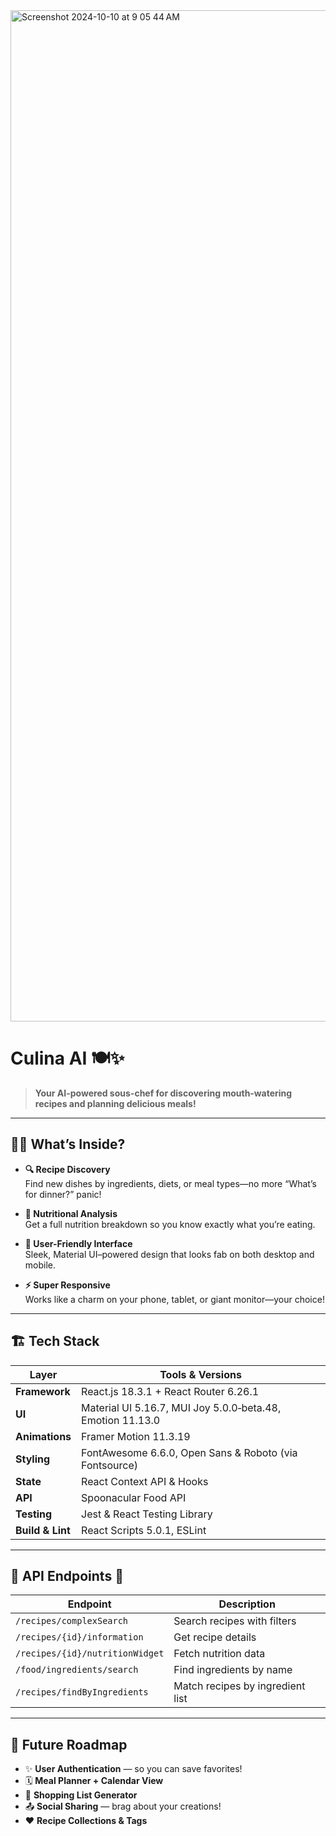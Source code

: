 <img width="1618" alt="Screenshot 2024-10-10 at 9 05 44 AM" src="https://github.com/user-attachments/assets/78e2d6d8-136a-4f78-8bfa-93bee4c45baf" />

# Culina AI 🍽️✨

> **Your AI-powered sous-chef for discovering mouth‑watering recipes and planning delicious meals!**

---

## 🐱‍🍳 What’s Inside?

- **🔍 Recipe Discovery**  
  Find new dishes by ingredients, diets, or meal types—no more “What’s for dinner?” panic!

- **💪 Nutritional Analysis**  
  Get a full nutrition breakdown so you know exactly what you’re eating.

- **🎨 User-Friendly Interface**  
  Sleek, Material UI–powered design that looks fab on both desktop and mobile.

- **⚡ Super Responsive**  
  Works like a charm on your phone, tablet, or giant monitor—your choice!

---

## 🏗️ Tech Stack

| Layer               | Tools & Versions                                              |
|---------------------|---------------------------------------------------------------|
| **Framework**       | React.js 18.3.1 + React Router 6.26.1                         |
| **UI**              | Material UI 5.16.7, MUI Joy 5.0.0‑beta.48, Emotion 11.13.0    |
| **Animations**      | Framer Motion 11.3.19                                         |
| **Styling**         | FontAwesome 6.6.0, Open Sans & Roboto (via Fontsource)       |
| **State**           | React Context API & Hooks                                     |
| **API**             | Spoonacular Food API                                          |
| **Testing**         | Jest & React Testing Library                                  |
| **Build & Lint**    | React Scripts 5.0.1, ESLint                                   |

---

## 📡 API Endpoints 🍲

| Endpoint                             | Description                          |
| ------------------------------------ | ------------------------------------ |
| `/recipes/complexSearch`             | Search recipes with filters          |
| `/recipes/{id}/information`          | Get recipe details                   |
| `/recipes/{id}/nutritionWidget`      | Fetch nutrition data                 |
| `/food/ingredients/search`           | Find ingredients by name             |
| `/recipes/findByIngredients`         | Match recipes by ingredient list     |

---

## 🚧 Future Roadmap

- ✨ **User Authentication** — so you can save favorites!  
- 🗓️ **Meal Planner + Calendar View**  
- 🛒 **Shopping List Generator**  
- 📤 **Social Sharing** — brag about your creations!  
- ❤️ **Recipe Collections & Tags**
